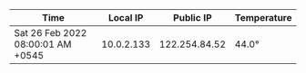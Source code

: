 | Time     | Local IP | Public IP | Temperature |
| ----------- | ----------- | ----------- | ----------- |
| Sat 26 Feb 2022 08:00:01 AM +0545      | 10.0.2.133     | 122.254.84.52  | 44.0° |
